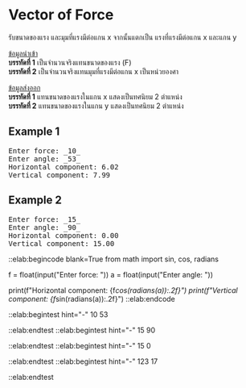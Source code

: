 # Vector of Force

รับขนาดของแรง และมุมที่แรงมีต่อแกน x จากนั้นแตกเป็น แรงที่แรงมีต่อแกน x และแกน y   

<u>ข้อมูลนำเข้า</u>  
**บรรทัดที่ 1** เป็นจำนวนจริงแทนขนาดของแรง (F)  
**บรรทัดที่ 2** เป็นจำนวนจริงแทนมุมที่แรงมีต่อแกน x เป็นหน่วยองศา  

<u>ข้อมูลส่งออก</u>  
**บรรทัดที่ 1** แทนขนาดของแรงในแกน x แสดงเป็นทศนิยม 2 ตำแหน่ง  
**บรรทัดที่ 2** แทนขนาดของแรงในแกน y แสดงเป็นทศนิยม 2 ตำแหน่ง  

## Example 1
<pre class="output">
Enter force: _10_
Enter angle: _53_
Horizontal component: 6.02
Vertical component: 7.99
</pre>

## Example 2
<pre class="output">
Enter force: _15_
Enter angle: _90_
Horizontal component: 0.00
Vertical component: 15.00
</pre>

::elab:begincode blank=True
from math import sin, cos, radians

f = float(input("Enter force: "))
a = float(input("Enter angle: "))

print(f"Horizontal component: {f*cos(radians(a)):.2f}")
print(f"Vertical component: {f*sin(radians(a)):.2f}")
::elab:endcode

::elab:begintest hint="-"
10
53

::elab:endtest
::elab:begintest hint="-"
15
90

::elab:endtest
::elab:begintest hint="-"
15
0

::elab:endtest
::elab:begintest hint="-"
123
17

::elab:endtest